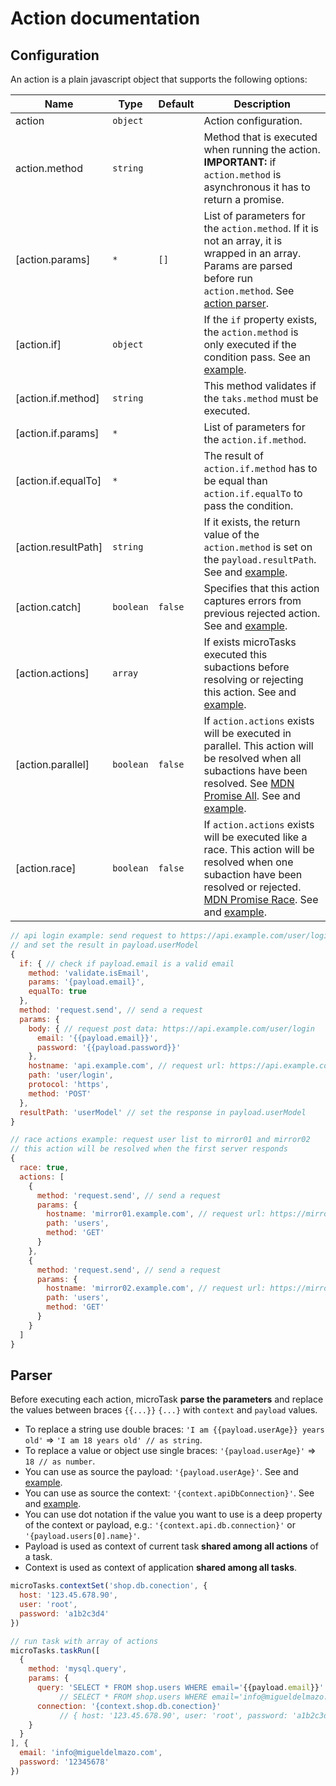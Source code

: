 # Action documentation

## Configuration

An action is a plain javascript object that supports the following options:

| Name | Type | Default | Description |
| --- | --- | --- | --- |
| action | <code>object</code> |  | Action configuration. |
| action.method | <code>string</code> |  | Method that is executed when running the action. **IMPORTANT:** if `action.method` is asynchronous it has to return a promise. |
| [action.params] | <code>\*</code> | <code>[]</code> | List of parameters for the `action.method`. If it is not an array, it is wrapped in an array. Params are parsed before run `action.method`. See [action parser](#parser). |
| [action.if] | <code>object</code> |  | If the `if` property exists, the `action.method` is only executed if the condition pass. See an [example](../examples/conditional-action.js). |
| [action.if.method] | <code>string</code> |  | This method validates if the `taks.method` must be executed. |
| [action.if.params] | <code>\*</code> |  | List of parameters for the `action.if.method`. |
| [action.if.equalTo] | <code>\*</code> |  | The result of `action.if.method` has to be equal than `action.if.equalTo` to pass the condition. |
| [action.resultPath] | <code>string</code> |  | If it exists, the return value of the `action.method` is set on the `payload.resultPath`. See and [example](../examples/result-path.js). |
| [action.catch] | <code>boolean</code> | <code>false</code> | Specifies that this action captures errors from previous rejected action. See and [example](../examples/rejected-action.js). |
| [action.actions] | <code>array</code> |  | If exists microTasks executed this subactions before resolving or rejecting this action. See and [example](../examples/serial-actions.js). |
| [action.parallel] | <code>boolean</code> | <code>false</code> | If `action.actions` exists will be executed in parallel. This action will be resolved when all subactions have been resolved. See [MDN Promise All](https://developer.mozilla.org/en-US/docs/Web/JavaScript/Reference/Global_Objects/Promise/all). See and [example](../examples/parallel-actions.js). |
| [action.race] | <code>boolean</code> | <code>false</code> | If `action.actions` exists will be executed like a race. This action will be resolved when one subaction have been resolved or rejected. [MDN Promise Race](https://developer.mozilla.org/en-US/docs/Web/JavaScript/Reference/Global_Objects/Promise/race). See and [example](../examples/race-actions.js). |

```javascript
// api login example: send request to https://api.example.com/user/login with post data
// and set the result in payload.userModel
{
  if: { // check if payload.email is a valid email
    method: 'validate.isEmail',
    params: '{payload.email}',
    equalTo: true
  },
  method: 'request.send', // send a request
  params: {
    body: { // request post data: https://api.example.com/user/login
      email: '{{payload.email}}',
      password: '{{payload.password}}'
    },
    hostname: 'api.example.com', // request url: https://api.example.com/user/login
    path: 'user/login',
    protocol: 'https',
    method: 'POST'
  },
  resultPath: 'userModel' // set the response in payload.userModel
}
```

```javascript
// race actions example: request user list to mirror01 and mirror02
// this action will be resolved when the first server responds
{
  race: true,
  actions: [
    {
      method: 'request.send', // send a request
      params: {
        hostname: 'mirror01.example.com', // request url: https://mirror01.example.com/users
        path: 'users',
        method: 'GET'
      }
    },
    {
      method: 'request.send', // send a request
      params: {
        hostname: 'mirror02.example.com', // request url: https://mirror02.example.com/users
        path: 'users',
        method: 'GET'
      }
    }
  ]
}
```

## Parser

Before executing each action, microTask **parse the parameters** and replace the values between braces `{{...}}` `{...}` with `context` and `payload` values.

- To replace a string use double braces: `'I am {{payload.userAge}} years old'` => `'I am 18 years old' // as string`.
- To replace a value or object use single braces: `'{payload.userAge}'` => `18 // as number`.
- You can use as source the payload: `'{payload.userAge}'`. See and [example](../examples/payload.js).
- You can use as source the context: `'{context.apiDbConnection}'`. See and [example](../examples/context.js).
- You can use dot notation if the value you want to use is a deep property of the context or payload, e.g.: `'{context.api.db.connection}'` or `'{payload.users[0].name}'`.
- Payload is used as context of current task **shared among all actions** of a task.
- Context is used as context of application **shared among all tasks**.

```javascript
microTasks.contextSet('shop.db.conection', {
  host: '123.45.678.90',
  user: 'root',
  password: 'a1b2c3d4'
})

// run task with array of actions
microTasks.taskRun([
  {
    method: 'mysql.query',
    params: {
      query: 'SELECT * FROM shop.users WHERE email='{{payload.email}}' AND password={{payload.password}}',
           // SELECT * FROM shop.users WHERE email='info@migueldelmazo.com' AND password='12345678'
      connection: '{context.shop.db.conection}'
           // { host: '123.45.678.90', user: 'root', password: 'a1b2c3d4' }
    }
  }
], {
  email: 'info@migueldelmazo.com',
  password: '12345678'
})
```
